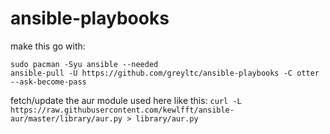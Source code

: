 # ansible-playbooks

make this go with:
```
sudo pacman -Syu ansible --needed
ansible-pull -U https://github.com/greyltc/ansible-playbooks -C otter --ask-become-pass
```

fetch/update the aur module used here like this: `curl -L https://raw.githubusercontent.com/kewlfft/ansible-aur/master/library/aur.py > library/aur.py`
